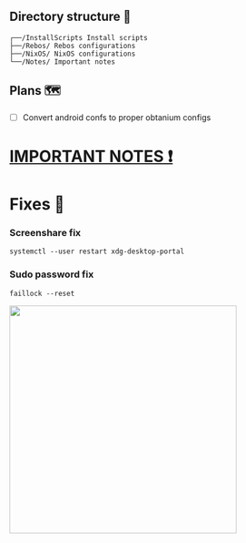 ## Directory structure 📁

```
┌──/InstallScripts Install scripts
├──/Rebos/ Rebos configurations
├──/NixOS/ NixOS configurations
└──/Notes/ Important notes
```

## Plans 🗺️

- [ ] Convert android confs to proper obtanium configs

# [IMPORTANT NOTES ❗](https://github.com/Twig6943/dotfiles/tree/main/Notes)

# Fixes 🔨

### Screenshare fix

```
systemctl --user restart xdg-desktop-portal
```

### Sudo password fix
```
faillock --reset
```

<img src="https://i.kym-cdn.com/entries/icons/original/000/053/420/Bombardiro_crocodilo_cover.jpg" width="400"/>
